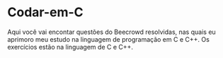 # Codar-em-C

Aqui você vai encontar questões do Beecrowd resolvidas, nas quais eu aprimoro meu estudo na linguagem de programação em C e C++. Os exercícios estão na linguagem de C e C++.
